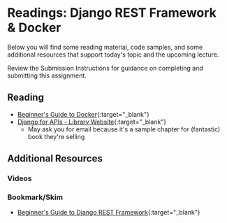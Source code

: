 # Readings: Django REST Framework & Docker

Below you will find some reading material, code samples, and some additional resources that support today's topic and the upcoming lecture.

Review the Submission Instructions for guidance on completing and submitting this assignment.

## Reading

- [Beginner's Guide to Docker](https://wsvincent.com/beginners-guide-to-docker/){:target="_blank"}
- [Django for APIs - Library Website](https://djangoforapis.com/library-website-and-api/){:target="_blank"}
  - May ask you for email because it's a sample chapter for (fantastic) book they're selling

## Additional Resources

### Videos

### Bookmark/Skim

- [Beginner's Guide to Django REST Framework](https://wsvincent.com/official-django-rest-framework-tutorial-beginners-guide/){:target="_blank"}
